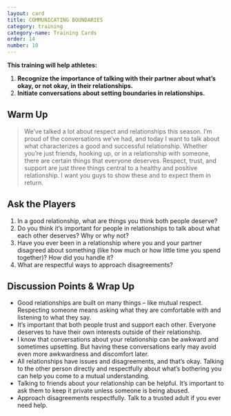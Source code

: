 ```yaml
---
layout: card
title: COMMUNICATING BOUNDARIES
category: training
category-name: Training Cards
order: 14
number: 10
---
```


**This training will help athletes:**
1. **Recognize the importance of talking with their partner about what’s okay, or not okay, in their relationships.**
2. **Initiate conversations about setting boundaries in relationships.**

Warm Up
-------
<blockquote>
We’ve talked a lot about 
respect and relationships this season. 
I’m proud of the conversations we’ve 
had, and today I want to talk about 
what characterizes a good and 
successful relationship. Whether 
you’re just friends, hooking up, or in 
a relationship with someone, there 
are certain things that everyone 
deserves. Respect, trust, and support 
are just three things central to a 
healthy and positive relationship. 
I want you guys to show these and 
to expect them in return. 
</blockquote>

Ask the Players
---------------
1. In a good relationship, what are things you 
think both people deserve?
2. Do you think it’s important for people in 
relationships to talk about what each other 
deserves? Why or why not?
3. Have you ever been in a relationship 
where you and your partner disagreed about 
something (like how much or how little time 
you spend together)? How did you handle it?
4. What are respectful ways to approach 
disagreements?


Discussion Points & Wrap Up
---------------------------
- Good relationships are built on many things – like mutual respect. Respecting someone 
means asking what they are comfortable with 
and listening to what they say.
- It’s important that both people trust and 
support each other. Everyone deserves to have 
their own interests outside of their relationship.
- I know that conversations about your 
relationship can be awkward and sometimes 
upsetting. But having these conversations 
early may avoid even more awkwardness and 
discomfort later.
- All relationships have issues and 
disagreements, and that’s okay. Talking 
to the other person directly and respectfully 
about what’s bothering you can help you 
come to a mutual understanding. 
- Talking to friends about your relationship 
can be helpful. It’s important to ask them to 
keep it private unless someone is being abused.
- Approach disagreements respectfully. Talk 
to a trusted adult if you ever need help. 